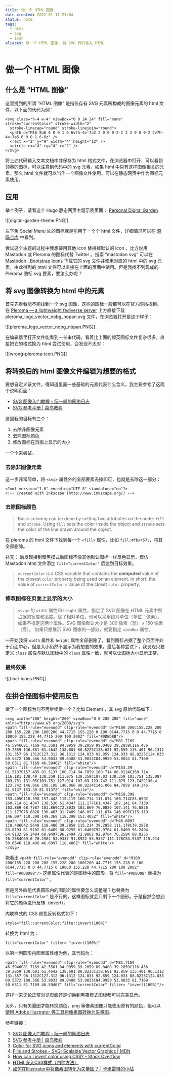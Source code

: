 ```yaml
---
title: 做一个 HTML 图像
date created: 2022-01-17 21:04
status: note
tags:
  - html
  - svg
  - icon
aliases: 做一个 HTML 图像, 将 SVG 代码写入 HTML
---
```


# 做一个 HTML 图像

## 什么是 “HTML 图像”

这里提到的所谓 “HTML 图像” 是指仅存有 SVG 元素所构成的图像元素的 html 文件，以下面的代码为例：

```
<svg class="h-4 w-4" viewBox="0 0 24 24" fill="none" stroke="currentColor" stroke-width="2"
  stroke-linecap="round" stroke-linejoin="round">
  <path d="M16 8a6 6 0 0 1 6 6v7h-4v-7a2 2 0 0 0-2-2 2 2 0 0 0-2 2v7h-4v-7a6 6 0 0 1 6-6z" />
  <rect x="2" y="9" width="4" height="12" />
  <circle cx="4" cy="4" r="2" />
</svg>
```

将上述代码输入文本文档中并保存为 html 格式文件，在浏览器中打开，可以看到领英的图标，可以注意到代码中的 svg 元素，如果 html 中只有这样图像相关的元素，那么 html 文件就可以当作一个图像文件使用，可以在静态网页中作为图标元素使用。

## 应用

举个例子，请看这个 Hugo 静态网页主题示例页面： [Personal Digital Garden](https://digital-garden-hugo-theme.vercel.app/)

![[digital-garden-theme.PNG]]

左下角 Social Menu 处的图标就是引用于一个个 html 文件，详细情况可以在 [源码仓库](https://github.com/apvarun/digital-garden-hugo-theme/tree/main/layouts/partials/icon) 中看到。

尝试这个主题的过程中我想要用其他 icon 替换掉默认的 icon ，比方说用 Mastodon 或 Pleroma 的图标代替 Twitter 。搜索 “mastodon svg” 可以在 [Mastodon · Bootstrap Icons](https://icons.getbootstrap.com/icons/mastodon/) 下载它的 svg 文件并使用对应的 html 中的 svg 元素，由此得到的 html 文件可以直接在上面的页面中使用。但是我找不到现成的 Pleroma 图标 svg 要素，要怎么办呢？

## 将 svg 图像转换为 html 中的元素

首先先看看能不能找到一个 svg 图像，这样的图标一般都可以在官方网站找到。在 [Pleroma — a lightweight fediverse server](https://pleroma.social/) 上方直接下载 pleroma_logo_vector_nobg_nopan.svg 文件，在浏览器打开是这个样子：

![[pleroma_logo_vector_nobg_nopan.PNG]]

在编辑器里打开文件能看到一长串代码，看着比上面的领英图标文件复杂很多。直接把它的格式换为 html 尝试使用，会发现不太对：

![[wrong-pleroma-icon.PNG]]

## 将转换后的 html 图像文件编辑为想要的格式

要想自定义该文件，得知道里面一些基础的元素代表什么含义，我主要参考了这两个说明页面：

- [SVG 图像入门教程 - 阮一峰的网络日志](https://www.ruanyifeng.com/blog/2018/08/svg.html)
- [SVG 参考手册 | 菜鸟教程](https://www.runoob.com/svg/svg-reference.html)

这里我的目标有三个：

1.  去除非图像元素
2.  去除图标颜色
3.  修改图标在页面上显示的大小

一个个来尝试。

### 去除非图像元素

这一步非常简单，将 `<svg>` 属性外的全部要素去掉即可，也就是去除这一部分：

```
<?xml version="1.0" encoding="UTF-8" standalone="no"?>
<!-- Created with Inkscape (http://www.inkscape.org/) -->
```

### 去除图标颜色

> Basic coloring can be done by setting two attributes on the node: `fill` and `stroke`. Using `fill` sets the color inside the object and `stroke` sets the color of the line drawn around the object.

在 pleroma 的 html 文件下找到每一个 `<fill>` 属性，比如 `fill:#fba457;`，将其全部删除。

补充： 后发现换到暗黑模式后图标不像其他默认图标一样反色显示，模仿 Mastodon html 文件添加 `fill="currentColor"` 后达到目标效果。

>`currentColor` is a CSS variable that contains the **computed** value of the closest `color` property being used on an element. In short, the value of `currentColor` = value of the closet `color` property.

### 修改图标在页面上显示的大小

> `<svg>` 的 `width` 属性和 `height` 属性，指定了 SVG 图像在 HTML 元素中所占据的宽度和高度。除了相对单位，也可以采用绝对单位（单位：像素）。如果不指定这两个属性，SVG 图像默认大小是 300 像素（宽） x 150 像素（高）。
> 如果只想展示 SVG 图像的一部分，就要指定 `viewBox` 属性。

一开始我将 `width` 属性和 `height` 属性全部删除了，看到图标占据了整个页面并处于页面中心，但是大小仍然不显示为我想要的效果。最后各种尝试下，我发现只要定义 `class` 属性与默认图标中的 `class` 属性一致，就可以让图标大小显示正常。

### 最终效果

![[final-icons.PNG]]

## 在拼合怪图标中使用反色

做了一个图标为何不再继续做一个？比如 Element ，其 svg 原始代码如下：

```
<svg width="200" height="200" viewBox="0 0 200 200" fill="none" xmlns="http://www.w3.org/2000/svg">
<path fill-rule="evenodd" clip-rule="evenodd" d="M100 200C155.228 200 200 155.228 200 100C200 44.7715 155.228 0 100 0C44.7715 0 0 44.7715 0 100C0 155.228 44.7715 200 100 200Z" fill="#0DBD8B"/>
<path fill-rule="evenodd" clip-rule="evenodd" d="M81.7169 46.5946C81.7169 42.5581 84.9959 39.2859 89.0408 39.2859C116.456 39.2859 138.681 61.4642 138.681 88.8225C138.681 92.859 135.401 96.1312 131.357 96.1312C127.312 96.1312 124.033 92.859 124.033 88.8225C124.033 69.5372 108.366 53.9033 89.0408 53.9033C84.9959 53.9033 81.7169 50.6311 81.7169 46.5946Z" fill="white"/>
<path fill-rule="evenodd" clip-rule="evenodd" d="M153.39 81.5137C157.435 81.5137 160.714 84.7859 160.714 88.8224C160.714 116.181 138.49 138.359 111.075 138.359C107.03 138.359 103.751 135.087 103.751 131.05C103.751 127.014 107.03 123.742 111.075 123.742C130.4 123.742 146.066 108.108 146.066 88.8224C146.066 84.7859 149.345 81.5137 153.39 81.5137Z" fill="white"/>
<path fill-rule="evenodd" clip-rule="evenodd" d="M118.398 153.405C118.398 157.442 115.119 160.714 111.074 160.714C83.6592 160.714 61.4347 138.536 61.4347 111.177C61.4347 107.141 64.7138 103.869 68.7587 103.869C72.8035 103.869 76.0826 107.141 76.0826 111.177C76.0826 130.463 91.7489 146.097 111.074 146.097C115.119 146.097 118.398 149.369 118.398 153.405Z" fill="white"/>
<path fill-rule="evenodd" clip-rule="evenodd" d="M46.6097 118.486C42.5648 118.486 39.2858 115.214 39.2858 111.178C39.2858 83.8193 61.5102 61.6409 88.9255 61.6409C92.9704 61.6409 96.2494 64.9132 96.2494 68.9497C96.2494 72.9862 92.9704 76.2584 88.9255 76.2584C69.6 76.2584 53.9337 91.8922 53.9337 111.178C53.9337 115.214 50.6546 118.486 46.6097 118.486Z" fill="white"/>
</svg>

```

能看出 `<path fill-rule="evenodd" clip-rule="evenodd" d="M100 200C155.228 200 200 155.228 200 100C200 44.7715 155.228 0 100 0C44.7715 0 0 44.7715 0 100C0 155.228 44.7715 200 100 200Z" fill="#0DBD8B"/>` 这组属性代表的是图标中的圆形，将 `fill="#0DBD8B"` 替换为 `fill="currentColor"` 。

但是另外四组代表圆形内的图形的属性要怎么调整呢？也替换为 `fill="currentColor"` 是不行的，这样图标就会只剩下一个圆形。于是自然会想到将它的颜色进行反转（invert）。

内联样式的 CSS 颜色反转格式如下：
```
style="fill:currentColor;filter:invert(100%)"
```

转换为 html 为：

```
fill="currentColor" filter= "invert(100%)"
```

以第一列圆形内图案属性组为例，其代码为：

```
<path fill-rule="evenodd" clip-rule="evenodd" d="M81.7169 46.5946C81.7169 42.5581 84.9959 39.2859 89.0408 39.2859C116.456 39.2859 138.681 61.4642 138.681 88.8225C138.681 92.859 135.401 96.1312 131.357 96.1312C127.312 96.1312 124.033 92.859 124.033 88.8225C124.033 69.5372 108.366 53.9033 89.0408 53.9033C84.9959 53.9033 81.7169 50.6311 81.7169 46.5946Z" fill="currentColor" filter= "invert(100%)"/>
```

这样一来无论正常浏览页面还是切换到黑夜模式图标都可以完美显示。

另外，只有矢量图才能转换颜色，png 等像素图像只能使用原有的颜色，但可以[使用 Adobe Illustrator 等工具将像素图转换为矢量图](https://www.kamilet.cn/convert-image-vector-illustrator/)。


参考链接：
1.  [SVG 图像入门教程 - 阮一峰的网络日志](https://www.ruanyifeng.com/blog/2018/08/svg.html)
2.  [SVG 参考手册 | 菜鸟教程](https://www.runoob.com/svg/svg-reference.html)
3.  [Color for SVG icons and elements with currentColor](https://mayashavin.com/articles/svg-icons-currentcolor)
4.  [Fills and Strokes - SVG: Scalable Vector Graphics | MDN](https://developer.mozilla.org/en-US/docs/Web/SVG/Tutorial/Fills_and_Strokes)
5. [How can I invert color using CSS? - Stack Overflow](https://stackoverflow.com/questions/17741629/how-can-i-invert-color-using-css)
6. [HTML嵌入CSS样式（四种方法）](http://c.biancheng.net/view/1293.html)
7. [如何在Illustrator中将像素图转化为矢量图？ | 卡米雷特的小站](https://www.kamilet.cn/convert-image-vector-illustrator/)